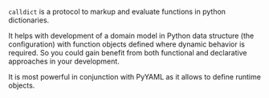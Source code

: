 `calldict` is a protocol to markup and evaluate functions in python
dictionaries.

It helps with development of a domain model in Python data structure (the
configuration) with function objects defined where dynamic behavior is
required. So you could gain benefit from both functional and declarative
approaches in your development.

It is most powerful in conjunction with PyYAML as it allows to define
runtime objects.
